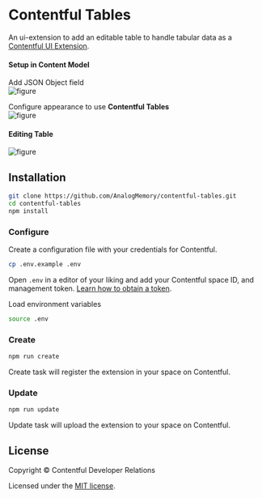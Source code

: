 # Contentful Tables

An ui-extension to add an editable table to handle tabular data as a [Contentful UI Extension](https://www.contentful.com/developers/docs/concepts/uiextensions/).

#### Setup in Content Model

Add JSON Object field  
![figure](https://github.com/AnalogMemory/contentful-tables/blob/master/images/setup1.png "Add JSON Object field")

Configure appearance to use **Contentful Tables**  
![figure](https://github.com/AnalogMemory/contentful-tables/blob/master/images/setup2.png "Configure appearance")

#### Editing Table

![figure](https://github.com/AnalogMemory/contentful-tables/blob/master/images/demo.gif "Editing the table")

## Installation

```sh
git clone https://github.com/AnalogMemory/contentful-tables.git
cd contentful-tables
npm install
```

### Configure

Create a configuration file with your credentials for Contentful.

```sh
cp .env.example .env
```

Open `.env` in a editor of your liking and add your Contentful space ID, and management token. [Learn how to obtain a token](https://www.contentful.com/developers/docs/references/authentication/#getting-an-oauth-token).

Load environment variables

```sh
source .env
```

### Create

```sh
npm run create
```

Create task will register the extension in your space on Contentful.

### Update

```sh
npm run update
```

Update task will upload the extension to your space on Contentful.

## License

Copyright &copy; Contentful Developer Relations

Licensed under the [MIT license](https://github.com/contentful-labs/ui-editable-table/blob/master/LICENSE).
